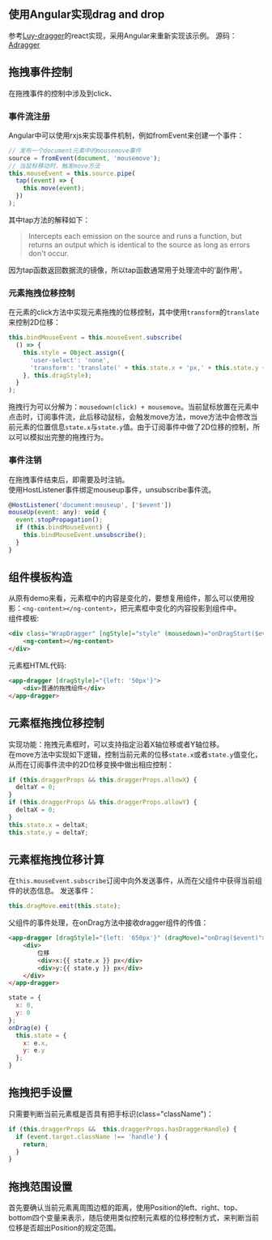 ## 使用Angular实现drag and drop
参考[Luy-dragger](https://github.com/Foveluy/Luy-dragger)的react实现，采用Angular来重新实现该示例。
源码：[Adragger](https://github.com/jkhhuse/Adrager)

## 拖拽事件控制

在拖拽事件的控制中涉及到click、

### 事件流注册  
Angular中可以使用rxjs来实现事件机制，例如fromEvent来创建一个事件：
```js
// 发布一个document元素中的mousemove事件
source = fromEvent(document, 'mousemove');
// 当鼠标移动时，触发move方法
this.mouseEvent = this.source.pipe(
  tap((event) => {
    this.move(event);
  })
);
```
其中tap方法的解释如下：
> Intercepts each emission on the source and runs a function, but returns an output which is identical to the source as long as errors don't occur.  

因为tap函数返回数据流的镜像，所以tap函数通常用于处理流中的'副作用'。  

### 元素拖拽位移控制  

在元素的click方法中实现元素拖拽的位移控制，其中使用`transform`的`translate`来控制2D位移：  

```js
this.bindMouseEvent = this.mouseEvent.subscribe(
  () => {
    this.style = Object.assign({
      'user-select': 'none',
      'transform': 'translate(' + this.state.x + 'px,' + this.state.y + 'px)'
    }, this.dragStyle);
  }
);
```
拖拽行为可以分解为：`mousedown(click) + mousemove`。当前鼠标放置在元素中点击时，订阅事件流，此后移动鼠标，会触发move方法，move方法中会修改当前元素的位置信息`state.x`与`state.y`值。由于订阅事件中做了2D位移的控制，所以可以模拟出完整的拖拽行为。

### 事件注销  
在拖拽事件结束后，即需要及时注销。  
使用HostListener事件绑定mouseup事件，unsubscribe事件流。
```js
@HostListener('document:mouseup', ['$event'])
mouseUp(event: any): void {
  event.stopPropagation();
  if (this.bindMouseEvent) {
    this.bindMouseEvent.unsubscribe();
  }
}
```

## 组件模板构造
从原有demo来看，元素框中的内容是变化的，要想复用组件，那么可以使用投影：`<ng-content></ng-content>`，把元素框中变化的内容投影到组件中。  
组件模板:  
```html
<div class="WrapDragger" [ngStyle]="style" (mousedown)="onDragStart($event)">
    <ng-content></ng-content>
</div>
```
元素框HTML代码:
```html
<app-dragger [dragStyle]="{left: '50px'}">
    <div>普通的拖拽组件</div>
</app-dragger>
```

## 元素框拖拽位移控制
实现功能：拖拽元素框时，可以支持指定沿着X轴位移或者Y轴位移。  
在move方法中实现如下逻辑，控制当前元素的位移`state.x`或者`state.y`值变化，从而在订阅事件流中的2D位移变换中做出相应控制：
```js
if (this.draggerProps && this.draggerProps.allowX) {
  deltaY = 0;
}
if (this.draggerProps && this.draggerProps.allowY) {
  deltaX = 0;
}
this.state.x = deltaX;
this.state.y = deltaY;
```

## 元素框拖拽位移计算
在`this.mouseEvent.subscribe`订阅中向外发送事件，从而在父组件中获得当前组件的状态信息。
发送事件：
```js
this.dragMove.emit(this.state);
```
父组件的事件处理，在onDrag方法中接收dragger组件的传值：  
```html
<app-dragger [dragStyle]="{left: '650px'}" (dragMove)="onDrag($event)">
    <div>
        位移
        <div>x:{{ state.x }} px</div>
        <div>y:{{ state.y }} px</div>
    </div>
</app-dragger>
```
```js
state = {
  x: 0,
  y: 0
};
onDrag(e) {
  this.state = {
    x: e.x,
    y: e.y
  };
}
```

## 拖拽把手设置
只需要判断当前元素框是否具有把手标识(class="className")：  
```js
if (this.draggerProps &&  this.draggerProps.hasDraggerHandle) {
  if (event.target.className !== 'handle') {
    return;
  }
}
```

## 拖拽范围设置
首先要确认当前元素离周围边框的距离，使用Position的left、right、top、bottom四个变量来表示，随后使用类似控制元素框的位移控制方式，来判断当前位移是否超出Position的规定范围。